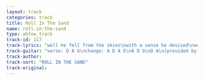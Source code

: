 ```yaml
---
layout: track
categories: track
title: Roll In The Sand
name: roll-in-the-sand
type: ahfow_track
track-id: 117
track-lyrics: "well he fell from the skies\nwith a sense he devised\nand he dropped out of school\nwith his evil sunglasses\n\nand the desert he crossed\nwas a picture to see\nroll in the sand\nhe had it all in his hand\n\n(chorus)\nyou're gonna live forever\nwe can see you roll in the sand\n\nhe was a bungling thief\nturning fiction to fact\nand back at the hill\nthey want him to act\n\n(chorus)"
track-guitar: "verse: D A G\nchange: A D A E\nA D G\nD A\n(provided by brad)"
track-author: 
track-sort: "ROLL IN THE SAND"
track-original: 
---
```

